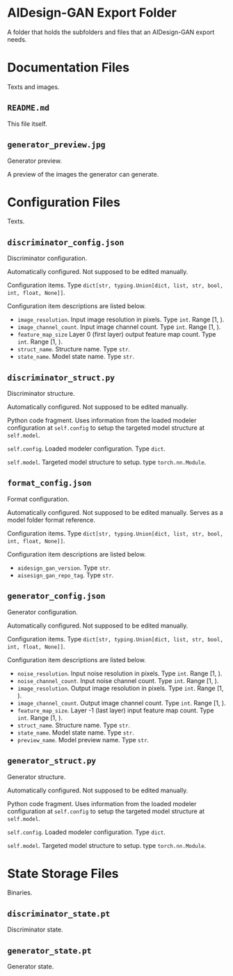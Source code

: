 <!---
Copyright 2022 Yucheng Liu. GNU GPL3 license.
GNU GPL3 license copy: https://www.gnu.org/licenses/gpl-3.0.txt
First added by username: liu-yucheng
Last updated by username: liu-yucheng
--->

# AIDesign-GAN Export Folder

A folder that holds the subfolders and files that an AIDesign-GAN export needs.

# Documentation Files

Texts and images.

## `README.md`

This file itself.

## `generator_preview.jpg`

Generator preview.

A preview of the images the generator can generate.

# Configuration Files

Texts.

## `discriminator_config.json`

Discriminator configuration.

Automatically configured. Not supposed to be edited manually.

Configuration items. Type `dict[str, typing.Union[dict, list, str, bool, int, float, None]]`.

Configuration item descriptions are listed below.

- `image_resolution`. Input image resolution in pixels. Type `int`. Range [1, ).
- `image_channel_count`. Input image channel count. Type `int`. Range [1, ).
- `feature_map_size` Layer 0 (first layer) output feature map count. Type `int`. Range [1, ).
- `struct_name`. Structure name. Type `str`.
- `state_name`. Model state name. Type `str`.

## `discriminator_struct.py`

Discriminator structure.

Automatically configured. Not supposed to be edited manually.

Python code fragment. Uses information from the loaded modeler configuration at `self.config` to setup the targeted model structure at `self.model`.

`self.config`. Loaded modeler configuration. Type `dict`.

`self.model`. Targeted model structure to setup. type `torch.nn.Module`.

## `format_config.json`

Format configuration.

Automatically configured. Not supposed to be edited manually. Serves as a model folder format reference.

Configuration items. Type `dict[str, typing.Union[dict, list, str, bool, int, float, None]]`.

Configuration item descriptions are listed below.

- `aidesign_gan_version`. Type `str`.
- `aisesign_gan_repo_tag`. Type `str`.

## `generator_config.json`

Generator configuration.

Automatically configured. Not supposed to be edited manually.

Configuration items. Type `dict[str, typing.Union[dict, list, str, bool, int, float, None]]`.

Configuration item descriptions are listed below.

- `noise_resolution`. Input noise resolution in pixels. Type `int`. Range [1, ).
- `noise_channel_count`. Input noise channel count. Type `int`. Range [1, ).
- `image_resolution`. Output image resolution in pixels. Type `int`. Range [1, ).
- `image_channel_count`. Output image channel count. Type `int`. Range [1, ).
- `feature_map_size`. Layer -1 (last layer) input feature map count. Type `int`. Range [1, ).
- `struct_name`. Structure name. Type `str`.
- `state_name`. Model state name. Type `str`.
- `preview_name`. Model preview name. Type `str`.

## `generator_struct.py`

Generator structure.

Automatically configured. Not supposed to be edited manually.

Python code fragment. Uses information from the loaded modeler configuration at `self.config` to setup the targeted model structure at `self.model`.

`self.config`. Loaded modeler configuration. Type `dict`.

`self.model`. Targeted model structure to setup. type `torch.nn.Module`.

# State Storage Files

Binaries.

## `discriminator_state.pt`

Discriminator state.

## `generator_state.pt`

Generator state.
